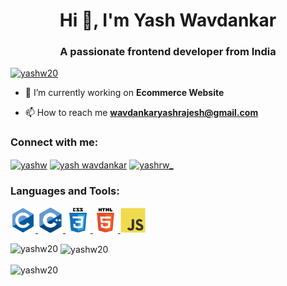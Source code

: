 <h1 align="center">Hi 👋, I'm Yash Wavdankar</h1>
<h3 align="center">A passionate frontend developer from India</h3>

<p align="left"> <a href="https://github.com/ryo-ma/github-profile-trophy"><img src="https://github-profile-trophy.vercel.app/?username=yashw20" alt="yashw20" /></a> </p>

- 🔭 I’m currently working on **Ecommerce Website**

- 📫 How to reach me **wavdankaryashrajesh@gmail.com**

<h3 align="left">Connect with me:</h3>
<p align="left">
<a href="https://dev.to/yashw" target="blank"><img align="center" src="https://raw.githubusercontent.com/rahuldkjain/github-profile-readme-generator/master/src/images/icons/Social/devto.svg" alt="yashw" height="30" width="40" /></a>
<a href="https://linkedin.com/in/yash wavdankar" target="blank"><img align="center" src="https://raw.githubusercontent.com/rahuldkjain/github-profile-readme-generator/master/src/images/icons/Social/linked-in-alt.svg" alt="yash wavdankar" height="30" width="40" /></a>
<a href="https://instagram.com/yashrw_" target="blank"><img align="center" src="https://raw.githubusercontent.com/rahuldkjain/github-profile-readme-generator/master/src/images/icons/Social/instagram.svg" alt="yashrw_" height="30" width="40" /></a>
</p>

<h3 align="left">Languages and Tools:</h3>
<p align="left"> <a href="https://www.cprogramming.com/" target="_blank" rel="noreferrer"> <img src="https://raw.githubusercontent.com/devicons/devicon/master/icons/c/c-original.svg" alt="c" width="40" height="40"/> </a> <a href="https://www.w3schools.com/cpp/" target="_blank" rel="noreferrer"> <img src="https://raw.githubusercontent.com/devicons/devicon/master/icons/cplusplus/cplusplus-original.svg" alt="cplusplus" width="40" height="40"/> </a> <a href="https://www.w3schools.com/css/" target="_blank" rel="noreferrer"> <img src="https://raw.githubusercontent.com/devicons/devicon/master/icons/css3/css3-original-wordmark.svg" alt="css3" width="40" height="40"/> </a> <a href="https://www.w3.org/html/" target="_blank" rel="noreferrer"> <img src="https://raw.githubusercontent.com/devicons/devicon/master/icons/html5/html5-original-wordmark.svg" alt="html5" width="40" height="40"/> </a> <a href="https://developer.mozilla.org/en-US/docs/Web/JavaScript" target="_blank" rel="noreferrer"> <img src="https://raw.githubusercontent.com/devicons/devicon/master/icons/javascript/javascript-original.svg" alt="javascript" width="40" height="40"/> </a> </p>

<p><img align="left" src="https://github-readme-stats.vercel.app/api/top-langs?username=yashw20&show_icons=true&locale=en&layout=compact" alt="yashw20" /></p>

<p>&nbsp;<img align="center" src="https://github-readme-stats.vercel.app/api?username=yashw20&show_icons=true&locale=en" alt="yashw20" /></p>

<p><img align="center" src="https://github-readme-streak-stats.herokuapp.com/?user=yashw20&" alt="yashw20" /></p>
